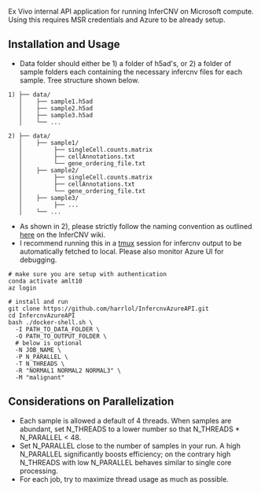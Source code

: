Ex Vivo internal API application for running InferCNV on Microsoft compute. Using this requires MSR credentials and Azure to be already setup.

## Installation and Usage
- Data folder should either be 1) a folder of h5ad's, or 2) a folder of sample folders each containing the necessary infercnv files for each sample. Tree structure shown below.
```
1) ├── data/
   │    ├── sample1.h5ad
   │    ├── sample2.h5ad
   │    ├── sample3.h5ad
   │    └── ...

2) ├── data/
   │    ├── sample1/
   │         ├── singleCell.counts.matrix
   │         ├── cellAnnotations.txt
   │         └── gene_ordering_file.txt
   │    ├── sample2/
   │         ├── singleCell.counts.matrix
   │         ├── cellAnnotations.txt
   │         └── gene_ordering_file.txt
   │    ├── sample3/
   │         ├── ...
   │    └── ...
```

- As shown in 2), please strictly follow the naming convention as outlined [here](https://github.com/broadinstitute/inferCNV/wiki/Running-InferCNV#infercnv-2-step-execution-overview) on the InferCNV wiki.
- I recommend running this in a [tmux](https://github.com/tmux/tmux/wiki) session for infercnv output to be automatically fetched to local. Please also monitor Azure UI for debugging.
  
```
# make sure you are setup with authentication
conda activate amlt10
az login

# install and run
git clone https://github.com/harrlol/InfercnvAzureAPI.git
cd InfercnvAzureAPI
bash ./docker-shell.sh \
  -I PATH_TO_DATA_FOLDER \
  -O PATH_TO_OUTPUT_FOLDER \
  # below is optional
  -N JOB_NAME \
  -P N_PARALLEL \
  -T N_THREADS \
  -R "NORMAL1 NORMAL2 NORMAL3" \
  -M "malignant"
```

## Considerations on Parallelization

- Each sample is allowed a default of 4 threads. When samples are abundant, set N_THREADS to a lower number so that N_THREADS * N_PARALLEL < 48.
- Set N_PARALLEL close to the number of samples in your run. A high N_PARALLEL significantly boosts efficiency; on the contrary high N_THREADS with low N_PARALLEL behaves similar to single core processing.
- For each job, try to maximize thread usage as much as possible.
